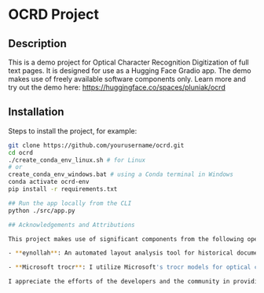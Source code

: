 # OCRD Project

## Description
This is a demo project for Optical Character Recognition Digitization of full text pages. It is designed for use as a Hugging Face Gradio app. The demo makes use of freely available software components only. Learn more and try out the demo here: https://huggingface.co/spaces/pluniak/ocrd

## Installation
Steps to install the project, for example:
```bash
git clone https://github.com/yourusername/ocrd.git
cd ocrd
./create_conda_env_linux.sh # for Linux
# or
create_conda_env_windows.bat # using a Conda terminal in Windows
conda activate ocrd-env
pip install -r requirements.txt

## Run the app locally from the CLI
python ./src/app.py

## Acknowledgements and Attributions

This project makes use of significant components from the following open-source projects:

- **eynollah**: An automated layout analysis tool for historical documents, developed as part of the QURATOR project. The eynollah tool is instrumental in facilitating the preprocessing of document images in this project. For more details on eynollah, visit their GitHub repository: [qurator-spk/eynollah](https://github.com/qurator-spk/eynollah). The tool is used under the Apache License 2.0.

- **Microsoft trocr**: I utilize Microsoft's trocr models for optical character recognition tasks. The trocr models are highly effective in recognizing text from a variety of document types. For more information on trocr and its usage, please see [Microsoft's trocr repository](https://github.com/microsoft/unilm) under the MIT License.

I appreciate the efforts of the developers and the community in providing these high-quality open-source resources.

